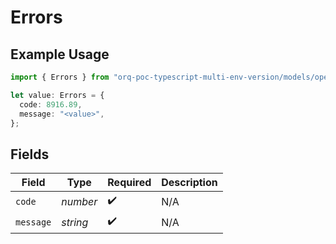 # Errors

## Example Usage

```typescript
import { Errors } from "orq-poc-typescript-multi-env-version/models/operations";

let value: Errors = {
  code: 8916.89,
  message: "<value>",
};
```

## Fields

| Field              | Type               | Required           | Description        |
| ------------------ | ------------------ | ------------------ | ------------------ |
| `code`             | *number*           | :heavy_check_mark: | N/A                |
| `message`          | *string*           | :heavy_check_mark: | N/A                |